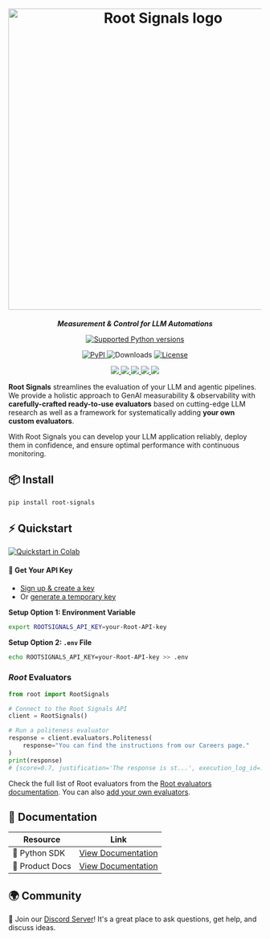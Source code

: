 <h1 align="center">
  <img width="600" alt="Root Signals logo" src="https://app.rootsignals.ai/images/root-signals-color.svg" loading="lazy">
</h1>

  <!-- This is commented so it is easier to sync with the docs/index.rst -->

<p align="center" class="large-text">
  <i><strong>Measurement & Control for LLM Automations</strong></i>
</p>

<p align="center">
    <a href="https://pypi.org/project/root-signals/">
      <img alt="Supported Python versions" src="https://img.shields.io/badge/Python-3.10%20to%203.13-yellow?style=for-the-badge&logo=python&logoColor=yellow">
    </a>
</p>

<p align="center">
  <a href="https://pypi.org/project/root-signals">
    <img src="https://img.shields.io/pypi/v/root-signals" alt="PyPI">
  </a>
  <img src="https://img.shields.io/pypi/dm/root-signals?color=orange" alt="Downloads">
  <a href="https://github.com/root-signals/rs-python-sdk/blob/main/LICENSE">
    <img src="https://img.shields.io/github/license/root-signals/rs-python-sdk.svg" alt="License">
  </a>
</p>

<p align="center">
  <a href="https://app.rootsignals.ai/register">
    <img src="https://img.shields.io/badge/Get_Started-2E6AFB?style=for-the-badge&logo=rocket&logoColor=white&scale=2" />
  </a>

  <a href="https://huggingface.co/root-signals">
    <img src="https://img.shields.io/badge/HuggingFace-FF9D00?style=for-the-badge&logo=huggingface&logoColor=white&scale=2" />
  </a>

  <a href="https://discord.gg/QbDAAmW9yz">
    <img src="https://img.shields.io/badge/Discord-5865F2?style=for-the-badge&logo=discord&logoColor=white&scale=2" />
  </a>

  <a href="https://sdk.rootsignals.ai/en/latest/">
    <img src="https://img.shields.io/badge/Documentation-E53935?style=for-the-badge&logo=readthedocs&logoColor=white&scale=2" />
  </a>

  <a href="https://app.rootsignals.ai/demo-user">
    <img src="https://img.shields.io/badge/Temporary_API_Key-15a20b?style=for-the-badge&logo=keycdn&logoColor=white&scale=2" />
  </a>
</p>


**Root Signals** streamlines the evaluation of your LLM and agentic pipelines. We provide a holistic approach to GenAI measurability & observability with **carefully-crafted ready-to-use evaluators** based on cutting-edge LLM research as well as a framework for systematically adding **your own custom evaluators**.

With Root Signals you can develop your LLM application reliably, deploy them in confidence, and ensure optimal performance with continuous monitoring.

## 📦 Install

```bash
pip install root-signals
```


## ⚡ Quickstart

</p>
    <a href="https://colab.research.google.com/drive/1ztDFIItKGEruDD2SOiixatm4klxpT6Of?usp=sharing">
        <img alt="Quickstart in Colab" src="https://colab.research.google.com/assets/colab-badge.svg">
    </a>
</p>



#### 🔑 Get Your API Key
- [Sign up & create a key](https://app.rootsignals.ai/settings/api-keys)
- Or [generate a temporary key](https://app.rootsignals.ai/demo-user)

**Setup Option 1: Environment Variable**
```bash
export ROOTSIGNALS_API_KEY=your-Root-API-key
```

**Setup Option 2: `.env` File**
```bash
echo ROOTSIGNALS_API_KEY=your-Root-API-key >> .env
```

### *Root* Evaluators
```python
from root import RootSignals

# Connect to the Root Signals API
client = RootSignals()

# Run a politeness evaluator
response = client.evaluators.Politeness(
    response="You can find the instructions from our Careers page."
)
print(response)
# {score=0.7, justification='The response is st...', execution_log_id=...}
```

Check the full list of Root evaluators from the [Root evaluators documentation](https://docs.rootsignals.ai/quick-start/usage/evaluators#list-of-evaluators-maintained-by-root-signals). You can also [add your own evaluators](https://sdk.rootsignals.ai/en/latest/examples.html#custom-evaluator).


## 📖 Documentation

| Resource | Link |
|----------|------|
| 🐍 Python SDK | [View Documentation](https://sdk.rootsignals.ai) |
| 📘 Product Docs | [View Documentation](https://docs.rootsignals.ai) |


## 🌍 Community

💬 Join our [Discord Server](https://discord.gg/EhazTQsFnj)! It's a great place to ask questions, get help, and discuss ideas.

